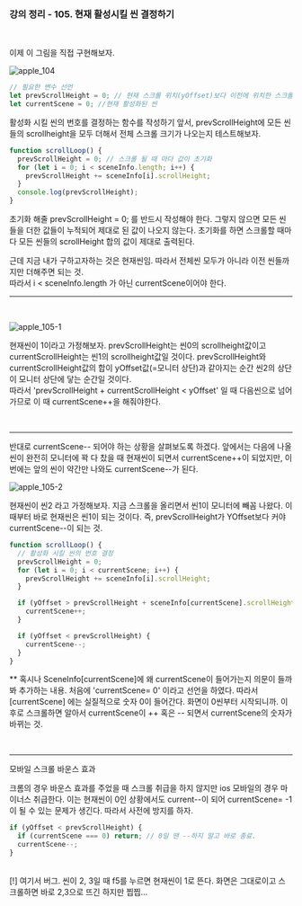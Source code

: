 ### 강의 정리 - 105. 현재 활성시킬 씬 결정하기

<br />

이제 이 그림을 직접 구현해보자.

![apple_104](https://user-images.githubusercontent.com/75867748/102371517-9bebd100-4001-11eb-8b20-9a4e59e7ee65.png)

```javascript
// 필요한 변수 선언
let prevScrollHeight = 0; // 현재 스크롤 위치(yOffset)보다 이전에 위치한 스크롤 섹션들의 스크롤 높이값의 합
let currentScene = 0; //현재 활성화된 씬
```

활성화 시킬 씬의 번호를 결정하는 함수를 작성하기 앞서, prevScrollHeight에 모든 씬들의 scrollheight을 모두 더해서 전체 스크롤 크기가 나오는지 테스트해보자.

```javascript
function scrollLoop() {
  prevScrollHeight = 0; // 스크롤 될 때 마다 값이 초기화
  for (let i = 0; i < sceneInfo.length; i++) {
    prevScrollHeight += sceneInfo[i].scrollHeight;
  }
  console.log(prevScrollHeight);
}
```

초기화 해줄 prevScrollHeight = 0; 를 반드시 작성해야 한다. 그렇지 않으면 모든 씬들을 더한 값들이 누적되어 제대로 된 값이 나오지 않는다.
초기화를 하면 스크롤할 때마다 모든 씬들의 scrollHeight 합의 값이 제대로 출력된다.

근데 지금 내가 구하고자하는 것은 현재씬임.
따라서 전체씬 모두가 아니라 이전 씬들까지만 더해주면 되는 것.
<br/>따라서 i < sceneInfo.length 가 아닌 currentScene이어야 한다.
<br />

---

<br />

![apple_105-1](https://user-images.githubusercontent.com/75867748/102371519-9bebd100-4001-11eb-92a8-3a4bb41009ac.png)

현재씬이 1이라고 가정해보자. prevScrollHeight는 씬0의 scrollheight값이고 currentScrollHeight는 씬1의 scrollheight값일 것이다. prevScrollHeight와 currentScrollHeight값의 합이 yOffset값(=모니터 상단)과 같아지는 순간 씬2의 상단이 모니터 상단에 닿는 순간일 것이다.
<br/>
따라서 'prevScrollHeight + currentScrollHeight < yOffset' 일 때 다음씬으로 넘어가므로 이 때 currentScene++을 해줘야한다.

<br/>

---

반대로 currentScene-- 되어야 하는 상황을 살펴보도록 하겠다. 앞에서는 다음에 나올 씬이 완전히 모니터에 꽉 다 찼을 때 현재씬이 되면서 currentScene++이 되었지만, 이번에는 앞의 씬이 약간만 나와도 currentScene--가 된다.

![apple_105-2](https://user-images.githubusercontent.com/75867748/102371521-9c846780-4001-11eb-8f09-ee7def282eec.png)

현재씬이 씬2 라고 가정해보자. 지금 스크롤을 올리면서 씬1이 모니터에 빼꼼 나왔다. 이 때부터 바로 현재씬은 씬1이 되는 것이다. 즉, prevScrollHeight가 YOffset보다 커야 currentScene--이 되는 것.

```javascript
function scrollLoop() {
  // 활성화 시킬 씬의 번호 결정
  prevScrollHeight = 0;
  for (let i = 0; i < currentScene; i++) {
    prevScrollHeight += sceneInfo[i].scrollHeight;
  }

  if (yOffset > prevScrollHeight + sceneInfo[currentScene].scrollHeight) {
    currentScene++;
  }

  if (yOffset < prevScrollHeight) {
    currentScene--;
  }
}
```

\*\* 혹시나 SceneInfo[currentScene]에 왜 currentScene이 들어가는지 의문이 들까봐 추가하는 내용. 처음에 'currentScene= 0' 이라고 선언을 하였다. 따라서 [currentScene] 에는 실질적으로 숫자 0이 들어간다. 화면이 0씬부터 시작되니까. 이후로 스크롤하면 알아서 currentScene이 ++ 혹은 -- 되면서 currentScene의 숫자가 바뀌는 것.

<br />

---

모바일 스크롤 바운스 효과

크롬의 경우 바운스 효과를 주었을 때 스크롤 취급을 하지 않지만 ios 모바일의 경우 마이너스 취급한다. 이는 현재씬이 0인 상황에서도 current--이 되어 currentScene= -1 이 될 수 있는 문제가 생긴다. 따라서 사전에 방지를 하자.

```javascript
if (yOffset < prevScrollHeight) {
  if (currentScene === 0) return; // 0일 땐 --하지 말고 바로 종료.
  currentScene--;
}
```

<br />
[!] 여기서 버그. 씬이 2, 3일 때 f5를 누르면 현재씬이 1로 뜬다. 화면은 그대로이고 스크롤하면 바로 2,3으로 뜨긴 하지만 찝찝...
